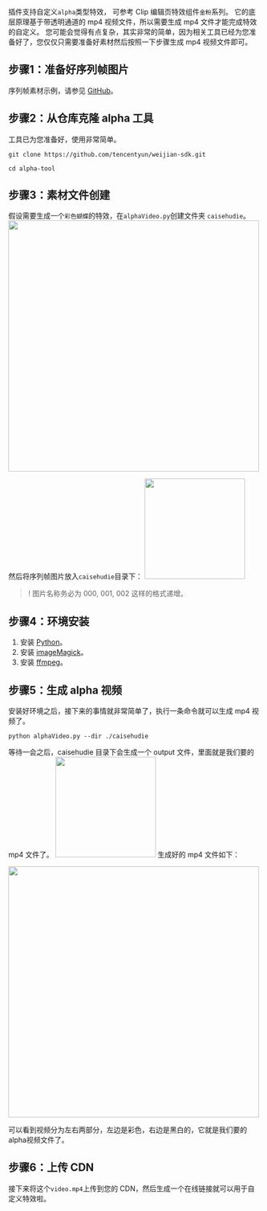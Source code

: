 插件支持自定义`alpha`类型特效， 可参考 Clip 编辑页特效组件`金粉`系列。
它的底层原理基于带透明通道的 mp4 视频文件，所以需要生成 mp4 文件才能完成特效的自定义。
您可能会觉得有点复杂，其实非常的简单，因为相关工具已经为您准备好了，您仅仅只需要准备好素材然后按照一下步骤生成 mp4 视频文件即可。

## 步骤1：准备好序列帧图片
序列帧素材示例，请参见 [GitHub](https://github.com/tencentyun/weijian-sdk/tree/master/alpha-tool/caisehudie)。

## 步骤2：从仓库克隆 alpha 工具
工具已为您准备好，使用非常简单。
```
git clone https://github.com/tencentyun/weijian-sdk.git

cd alpha-tool
```

## 步骤3：素材文件创建
假设需要生成一个`彩色蝴蝶`的特效，在`alphaVideo.py`创建文件夹 `caisehudie`。
<image src="https://main.qcloudimg.com/raw/66c7e6fef8397376fff8434e814236e8.png" width="500"/>

然后将序列帧图片放入`caisehudie`目录下：
<image src="https://main.qcloudimg.com/raw/40a500feefbbd17a04ecd6c461ff5909.png" width="200"/>

>! 图片名称务必为 000, 001, 002 这样的格式递增。

## 步骤4：环境安装
1. 安装 [Python](https://www.python.org/about/)。
2. 安装 [imageMagick](https://imagemagick.org/index.php)。
3. 安装 [ffmpeg](https://www.ffmpeg.org/)。



## 步骤5：生成 alpha 视频
安装好环境之后，接下来的事情就非常简单了，执行一条命令就可以生成 mp4 视频了。
```
python alphaVideo.py --dir ./caisehudie
```

等待一会之后，caisehudie 目录下会生成一个 output 文件，里面就是我们要的 mp4 文件了。
<image src="https://main.qcloudimg.com/raw/0733677965409950b386c91c621ad7ca.png" width="200"/>
生成好的 mp4 文件如下：

<image src="https://main.qcloudimg.com/raw/acc6e3c164e6ff06e7fc9b8b76ab334d.png" width="500"/>

可以看到视频分为左右两部分，左边是彩色，右边是黑白的，它就是我们要的alpha视频文件了。

## 步骤6：上传 CDN

接下来将这个`video.mp4`上传到您的 CDN，然后生成一个在线链接就可以用于自定义特效啦。


